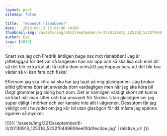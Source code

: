 ```yaml
---
layout: post
sitemap: false

title:  "mooooot risnabben!"
date:   2013-09-13 13:00:40 +0100
thumbnail-img: /assets/img/2013/september/6-3/20130913_125318_5232f0449606ee0fdd1ec4ae.jpg
author: Eva
tags: [2013]
---
```


Snart ska jag och Fredrik äntligen bege oss mot risnabben! Jag är jättetaggad för det var så längesen han var upp och så ska lisa och emil dit så det blir extra kul att få träffa dom också:D jag hoppas bara att det blir bra väder så vi kan fara och fiska! 

Eftersom jag ska köra så ska har jag tagit på mig glasögonen. Jag brukar alltid glömma bort att använda dom vardagligen men när jag ska köra bil långt glömmer jag aldrig bort dom. Det är nämligen väldigt skönt att kunna se klart när man sitter och har ansvaret för färden. Utan glasögon ser jag super dåligt i mörker och ser kanske inte allt i vägrenen.  Dessutom får jag väldigt ont i huvudet om jag kör bil utan glasögon för då måste jag spänna ögonen så mycket.

![]({{ '/assets/img/2013/september/6-3/20130913_125318_5232f0449606ee0fdd1ec4ae.jpg'  | relative_url }})

